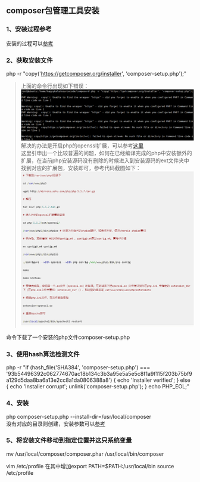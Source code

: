 ## composer包管理工具安装
### 1、安装过程参考
安装的过程可以[参考](https://getcomposer.org/download/)  
### 2、获取安装文件
php -r "copy('https://getcomposer.org/installer', 'composer-setup.php');"  

>上面的命令行出现如下错误：  
![https解析错误](../picture/23.png)  
解决的办法是开启php的openssl扩展，可以参考[这里](https://www.haorooms.com/post/php_openssl)  
这里引申出一个比较普遍的问题，如何在已经编译完成的php中安装额外的扩展，在当前php安装源码没有删除的时候进入到安装源码的ext文件夹中找到对应的扩展包，安装即可，参考代码截图如下：  
![额外扩展的安装](../picture/24.png)

命令下载了一个安装的php文件composer-setup.php

### 3、使用hash算法检测文件
php -r "if (hash_file('SHA384', 'composer-setup.php') === '93b54496392c062774670ac18b134c3b3a95e5a5e5c8f1a9f115f203b75bf9a129d5daa8ba6a13e2cc8a1da0806388a8') { echo 'Installer verified'; } else { echo 'Installer corrupt'; unlink('composer-setup.php'); } echo PHP_EOL;"

### 4、安装
php composer-setup.php --install-dir=/usr/local/composer  
没有对应的目录则创建，安装参数可以[参考](https://getcomposer.org/download/)


### 5、将安装文件移动到指定位置并这只系统变量
mv /usr/local/composer/composer.phar /usr/local/bin/composer

vim /etc/profile
在其中增加export PATH=$PATH:/usr/local/bin
source /etc/profile